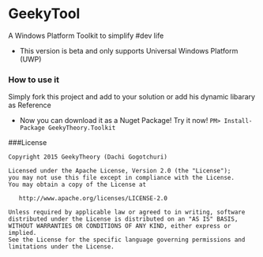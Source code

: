 # GeekyTool
A Windows Platform Toolkit to simplify #dev life

- This version is beta and only supports Universal Windows Platform (UWP)

### How to use it
Simply fork this project and add to your solution or add his dynamic libarary as Reference

* Now you can download it as a Nuget Package! Try it now!
`PM> Install-Package GeekyTheory.Toolkit`

###License

    Copyright 2015 GeekyTheory (Dachi Gogotchuri)

    Licensed under the Apache License, Version 2.0 (the "License");
    you may not use this file except in compliance with the License.
    You may obtain a copy of the License at

       http://www.apache.org/licenses/LICENSE-2.0

    Unless required by applicable law or agreed to in writing, software
    distributed under the License is distributed on an "AS IS" BASIS,
    WITHOUT WARRANTIES OR CONDITIONS OF ANY KIND, either express or implied.
    See the License for the specific language governing permissions and
    limitations under the License.